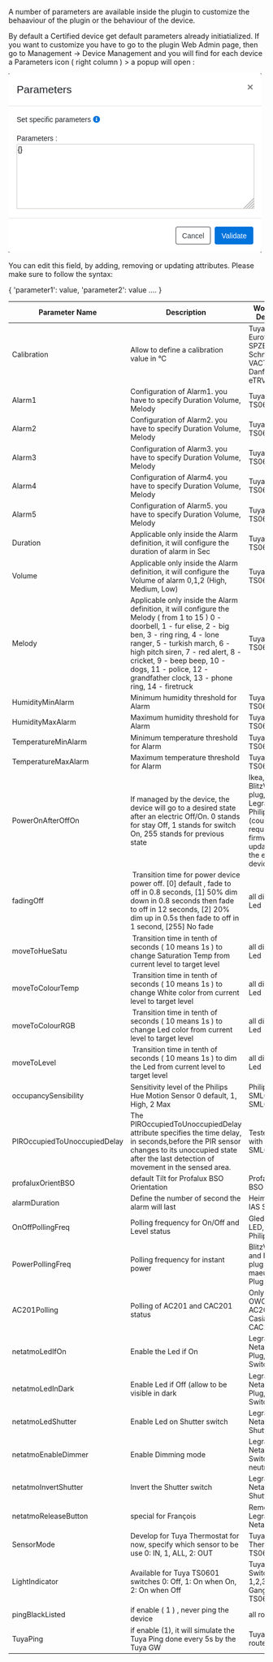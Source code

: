 A number of parameters are available inside the plugin to customize the behaaviour of the plugin or the behaviour of the device.

By default a Certified device get default parameters already initiatialized. If you want to customize you have to go to the plugin Web Admin page,
then go to Management -> Device Management and you will find for each device a Parameters icon ( right column ) > a popup will open :

![EN_WebUI-Device-management-parametres.png](../Images/EN_WebUI-Device-management-parametres.png)

You can edit this field, by adding, removing or updating attributes. Please make sure to follow the syntax:

{ 'parameter1': value, 'parameter2': value .... }

| Parameter Name | Description | Working Device |
| -------------- | ----------- | -------------- |
| Calibration    | Allow to define a calibration value in °C | Tuya eTRV, Eurotronics SPZB0001, Schneider VACT, Danfoss eTRV |
| Alarm1         | Configuration of Alarm1. you have to specify Duration Volume, Melody | Tuya Siren TS0601 |
| Alarm2         | Configuration of Alarm2. you have to specify Duration Volume, Melody | Tuya Siren TS0601 |
| Alarm3         | Configuration of Alarm3. you have to specify Duration Volume, Melody | Tuya Siren TS0601 |
| Alarm4         | Configuration of Alarm4. you have to specify Duration Volume, Melody | Tuya Siren TS0601 |
| Alarm5         | Configuration of Alarm5. you have to specify Duration Volume, Melody | Tuya Siren TS0601 |
| Duration       | Applicable only inside the Alarm definition, it will configure the duration of alarm in Sec | Tuya Siren TS0601 |
| Volume         | Applicable only inside the Alarm definition, it will configure the Volume of alarm 0,1,2 (High, Medium, Low) | Tuya Siren TS0601 |
| Melody         | Applicable only inside the Alarm definition, it will configure the Melody ( from 1 to 15 ) 0 - doorbell, 1 - fur elise, 2 - big ben, 3 - ring ring, 4 - lone ranger, 5 - turkish march, 6 - high pitch siren, 7 - red alert, 8 - cricket, 9 - beep beep, 10 - dogs, 11 - police, 12 - grandfather clock, 13 - phone ring, 14 - firetruck| Tuya Siren TS0601 |
| HumidityMinAlarm    | Minimum humidity threshold for Alarm | Tuya Siren TS0601 |
| HumidityMaxAlarm    | Maximum humidity threshold for Alarm | Tuya Siren TS0601 |
| TemperatureMinAlarm | Minimum temperature threshold for Alarm | Tuya Siren TS0601 |
| TemperatureMaxAlarm | Maximum temperature threshold for Alarm | Tuya Siren TS0601 |
| PowerOnAfterOffOn   | If managed by the device, the device will go to a desired state after an electric Off/On. 0 stands for  stay Off, 1 stands for switch On, 255 stands for previous state | Ikea, ENki, BlitzWolf plug, Legrand, Philips (could required a firmware update of the end device )|
| fadingOff     | Transition time for power device power off. [0] default , fade to off in 0.8 seconds, [1] 50% dim down in 0.8 seconds then fade to off in 12 seconds, [2] 20% dim up in 0.5s then fade to off in 1 second, [255] No fade | all dimming Led |
| moveToHueSatu    | Transition time in tenth of seconds ( 10 means 1s ) to change Saturation Temp from current level to target level | all dimming Led |
| moveToColourTemp | Transition time in tenth of seconds ( 10 means 1s ) to change White color from current level to target level | all dimming Led |
| moveToColourRGB  | Transition time in tenth of seconds ( 10 means 1s ) to change Led color from current level to target level | all dimming Led |
| moveToLevel      | Transition time in tenth of seconds ( 10 means 1s ) to dim the Led from current level to target level | all dimming Led |
| occupancySensibility | Sensitivity level of the Philips Hue Motion Sensor 0 default, 1, High, 2 Max | Philips Hue SML001, SML002 |
| PIROccupiedToUnoccupiedDelay | The PIROccupiedToUnoccupiedDelay attribute specifies the time delay, in seconds,before the PIR sensor changes to its unoccupied state after the last detection of movement in the sensed area. | Tested with Philips SML001 |
| profaluxOrientBSO | default Tilt for Profalux BSO Orientation | Profalux BSO |
| alarmDuration | Define the number of second the alarm will last | Heiman IAS Siren |
| OnOffPollingFreq | Polling frequency for On/Off and Level status | Gledopto LED, Philips Led |
| PowerPollingFreq | Polling frequency for instant power | BlitzWolf and Lumi plug maeu01 Plug |
| AC201Polling | Polling of AC201 and CAC201 status | Only for OWON AC201 and Casia CAC201 |
| netatmoLedIfOn | Enable the Led if On | Legrand-Netatmo Plug, Switch |
| netatmoLedInDark | Enable Led if Off (allow to be visible in dark | Legrand-Netatmo Plug, Switch |
| netatmoLedShutter | Enable Led on Shutter switch | Legrand-Netatmo Shutter |
| netatmoEnableDimmer | Enable Dimming mode | Legrand-Netatmo Switch w/o neutral |
| netatmoInvertShutter | Invert the Shutter switch | Legrand-Netatmo Shutter|
| netatmoReleaseButton | special for François | Remote Legrand-Netatmo |
| SensorMode | Develop for Tuya Thermostat for now, specify which sensor to be use 0: IN, 1, ALL, 2: OUT | Tuya Thermostat TS0601 |
| LightIndicator | Available for Tuya TS0601 switches 0: Off, 1: On when On, 2: On when Off | Tuya Switches 1,2,3 Gangs TS0601 |
| pingBlackListed | if enable ( 1 ) , never ping the device | all routers |
| TuyaPing | if enable (1), it will simulate the Tuya Ping done every 5s by the Tuya GW| Tuya routers |
